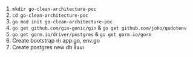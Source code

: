 1. `mkdir go-clean-architecture-poc`
2. `cd go-clean-architecture-poc`
3. `go mod init go-clean-architecture-poc`
4. `go get github.com/gin-gonic/gin` & `go get github.com/joho/godotenv`
5. `go get gorm.io/driver/postgres` & `go get gorm.io/gorm`
6. Create bootstrap ทำ app.go, env.go
7. Create postgres new db ขึ้นมา
